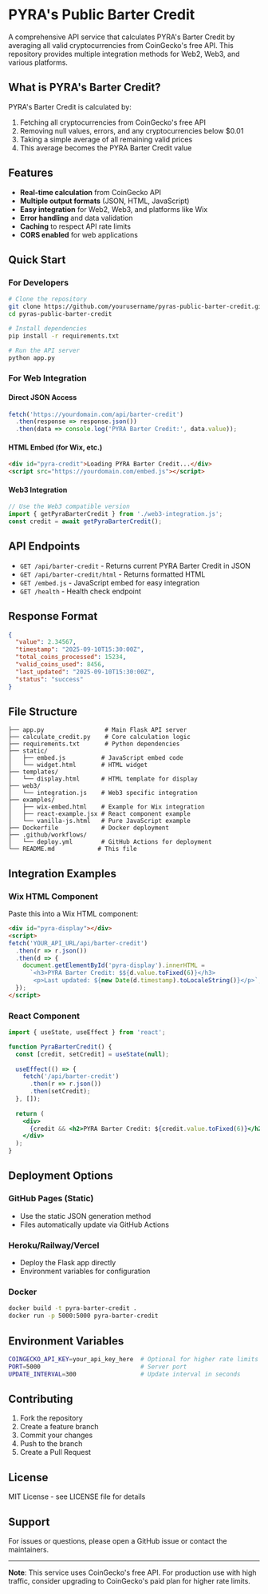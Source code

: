 # PYRA's Public Barter Credit

A comprehensive API service that calculates PYRA's Barter Credit by averaging all valid cryptocurrencies from CoinGecko's free API. This repository provides multiple integration methods for Web2, Web3, and various platforms.

## What is PYRA's Barter Credit?

PYRA's Barter Credit is calculated by:
1. Fetching all cryptocurrencies from CoinGecko's free API
2. Removing null values, errors, and any cryptocurrencies below $0.01
3. Taking a simple average of all remaining valid prices
4. This average becomes the PYRA Barter Credit value

## Features

- **Real-time calculation** from CoinGecko API
- **Multiple output formats** (JSON, HTML, JavaScript)
- **Easy integration** for Web2, Web3, and platforms like Wix
- **Error handling** and data validation
- **Caching** to respect API rate limits
- **CORS enabled** for web applications

## Quick Start

### For Developers

```bash
# Clone the repository
git clone https://github.com/yourusername/pyras-public-barter-credit.git
cd pyras-public-barter-credit

# Install dependencies
pip install -r requirements.txt

# Run the API server
python app.py
```

### For Web Integration

#### Direct JSON Access
```javascript
fetch('https://yourdomain.com/api/barter-credit')
  .then(response => response.json())
  .then(data => console.log('PYRA Barter Credit:', data.value));
```

#### HTML Embed (for Wix, etc.)
```html
<div id="pyra-credit">Loading PYRA Barter Credit...</div>
<script src="https://yourdomain.com/embed.js"></script>
```

#### Web3 Integration
```javascript
// Use the Web3 compatible version
import { getPyraBarterCredit } from './web3-integration.js';
const credit = await getPyraBarterCredit();
```

## API Endpoints

- `GET /api/barter-credit` - Returns current PYRA Barter Credit in JSON
- `GET /api/barter-credit/html` - Returns formatted HTML
- `GET /embed.js` - JavaScript embed for easy integration
- `GET /health` - Health check endpoint

## Response Format

```json
{
  "value": 2.34567,
  "timestamp": "2025-09-10T15:30:00Z",
  "total_coins_processed": 15234,
  "valid_coins_used": 8456,
  "last_updated": "2025-09-10T15:30:00Z",
  "status": "success"
}
```

## File Structure

```
├── app.py                 # Main Flask API server
├── calculate_credit.py    # Core calculation logic
├── requirements.txt       # Python dependencies
├── static/
│   ├── embed.js          # JavaScript embed code
│   └── widget.html       # HTML widget
├── templates/
│   └── display.html      # HTML template for display
├── web3/
│   └── integration.js    # Web3 specific integration
├── examples/
│   ├── wix-embed.html    # Example for Wix integration
│   ├── react-example.jsx # React component example
│   └── vanilla-js.html   # Pure JavaScript example
├── Dockerfile            # Docker deployment
├── .github/workflows/
│   └── deploy.yml        # GitHub Actions for deployment
└── README.md            # This file
```

## Integration Examples

### Wix HTML Component
Paste this into a Wix HTML component:
```html
<div id="pyra-display"></div>
<script>
fetch('YOUR_API_URL/api/barter-credit')
  .then(r => r.json())
  .then(d => {
    document.getElementById('pyra-display').innerHTML = 
      `<h3>PYRA Barter Credit: $${d.value.toFixed(6)}</h3>
       <p>Last updated: ${new Date(d.timestamp).toLocaleString()}</p>`;
  });
</script>
```

### React Component
```jsx
import { useState, useEffect } from 'react';

function PyraBarterCredit() {
  const [credit, setCredit] = useState(null);
  
  useEffect(() => {
    fetch('/api/barter-credit')
      .then(r => r.json())
      .then(setCredit);
  }, []);
  
  return (
    <div>
      {credit && <h2>PYRA Barter Credit: ${credit.value.toFixed(6)}</h2>}
    </div>
  );
}
```

## Deployment Options

### GitHub Pages (Static)
- Use the static JSON generation method
- Files automatically update via GitHub Actions

### Heroku/Railway/Vercel
- Deploy the Flask app directly
- Environment variables for configuration

### Docker
```bash
docker build -t pyra-barter-credit .
docker run -p 5000:5000 pyra-barter-credit
```

## Environment Variables

```bash
COINGECKO_API_KEY=your_api_key_here  # Optional for higher rate limits
PORT=5000                            # Server port
UPDATE_INTERVAL=300                  # Update interval in seconds
```

## Contributing

1. Fork the repository
2. Create a feature branch
3. Commit your changes
4. Push to the branch
5. Create a Pull Request

## License

MIT License - see LICENSE file for details

## Support

For issues or questions, please open a GitHub issue or contact the maintainers.

---

**Note**: This service uses CoinGecko's free API. For production use with high traffic, consider upgrading to CoinGecko's paid plan for higher rate limits.
